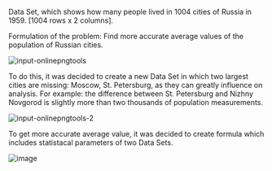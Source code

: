 Data Set, which shows how many people lived in 1004 cities of Russia in 1959. [1004 rows x 2 columns].

Formulation of the problem:
Find more accurate average values of the population of Russian cities.

![input-onlinepngtools](https://user-images.githubusercontent.com/47052805/56085883-17bc7000-5e54-11e9-98f0-af13ce53113e.jpg)

To do this, it was decided to create a new Data Set in which two largest cities are missing: Moscow, St. Petersburg, as they can greatly influence on analysis. For example: the difference between St. Petersburg and Nizhny Novgorod is slightly more than two thousands of population measurements.
 
![input-onlinepngtools-2](https://user-images.githubusercontent.com/47052805/56085882-155a1600-5e54-11e9-8920-45063b4eaaa2.jpg)

To get more accurate average value, it was decided to create formula which includes statistacal parameters of two Data Sets.

![image](https://user-images.githubusercontent.com/47052805/56086224-a03e0f00-5e5a-11e9-98b5-fe524e2a5994.png)



